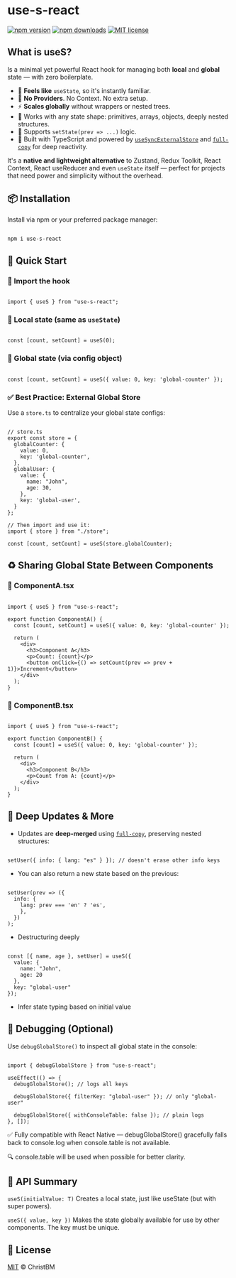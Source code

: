 # use-s-react

[![npm version](https://img.shields.io/npm/v/use-s-react?color=blue)](https://www.npmjs.com/package/use-s-react)
[![npm downloads](https://img.shields.io/npm/dm/use-s-react.svg)](https://www.npmjs.com/package/use-s-react)
[![MIT license](https://img.shields.io/npm/l/use-s-react.svg)](./LICENSE)

## What is useS?

Is a minimal yet powerful React hook for managing both **local** and **global** state — with zero boilerplate.

- 🧠 **Feels like** `useState`, so it's instantly familiar.
- 🚫 **No Providers**. No Context. No extra setup.
- ⚡ **Scales globally** without wrappers or nested trees.
- 🧩 Works with any state shape: primitives, arrays, objects, deeply nested structures.
- 🔁 Supports `setState(prev => ...)` logic.
- 🧼 Built with TypeScript and powered by [`useSyncExternalStore`](https://react.dev/reference/react/useSyncExternalStore) and [`full-copy`](https://www.npmjs.com/package/full-copy) for deep reactivity.

It's a **native and lightweight alternative** to Zustand, Redux Toolkit, React Context, React useReducer and even `useState` itself — perfect for projects that need power and simplicity without the overhead.

## 📦 Installation

Install via npm or your preferred package manager:

```bash

npm i use-s-react

```

## 🚀 Quick Start

### 🔸 Import the hook

```tsx

import { useS } from "use-s-react";

```

### 🔸 Local state (same as `useState`)

```tsx

const [count, setCount] = useS(0);

```

### 🔸 Global state (via config object)

```tsx

const [count, setCount] = useS({ value: 0, key: 'global-counter' });

```

### ✅ Best Practice: External Global Store

Use a `store.ts` to centralize your global state configs:

```tsx

// store.ts
export const store = {
  globalCounter: {
    value: 0,
    key: 'global-counter',
  },
  globalUser: {
    value: {
      name: "John",
      age: 30,
    },
    key: 'global-user',
  }
};

// Then import and use it:
import { store } from "./store";

const [count, setCount] = useS(store.globalCounter);

```

## ♻️ Sharing Global State Between Components

### 🔸 ComponentA.tsx

```tsx

import { useS } from "use-s-react";

export function ComponentA() {
  const [count, setCount] = useS({ value: 0, key: 'global-counter' });

  return (
    <div>
      <h3>Component A</h3>
      <p>Count: {count}</p>
      <button onClick={() => setCount(prev => prev + 1)}>Increment</button>
    </div>
  );
}

```

### 🔸 ComponentB.tsx

```tsx

import { useS } from "use-s-react";

export function ComponentB() {
  const [count] = useS({ value: 0, key: 'global-counter' });

  return (
    <div>
      <h3>Component B</h3>
      <p>Count from A: {count}</p>
    </div>
  );
}

```

## 🔁 Deep Updates & More

- Updates are **deep-merged** using [`full-copy`](https://www.npmjs.com/package/full-copy), preserving nested structures:

```tsx

setUser({ info: { lang: "es" } }); // doesn't erase other info keys

```

- You can also return a new state based on the previous:

```tsx

setUser(prev => ({
  info: {
    lang: prev === 'en' ? 'es',
    },
  })
);

```

- Destructuring deeply

```tsx

const [{ name, age }, setUser] = useS({
  value: {
    name: "John",
    age: 20
  },
  key: "global-user"
});

```

- Infer state typing based on initial value

## 🧪 Debugging (Optional)

Use `debugGlobalStore()` to inspect all global state in the console:

```tsx

import { debugGlobalStore } from "use-s-react";

useEffect(() => {
  debugGlobalStore(); // logs all keys

  debugGlobalStore({ filterKey: "global-user" }); // only "global-user"

  debugGlobalStore({ withConsoleTable: false }); // plain logs
}, []);

```

✅ Fully compatible with React Native — debugGlobalStore() gracefully falls back to console.log when console.table is not available.

🔍 console.table will be used when possible for better clarity.

## 🔧 API Summary

`useS(initialValue: T)`
Creates a local state, just like useState (but with super powers).

`useS({ value, key })`
Makes the state globally available for use by other components. The key must be unique.

## 📜 License

[MIT](./LICENSE) © ChristBM
